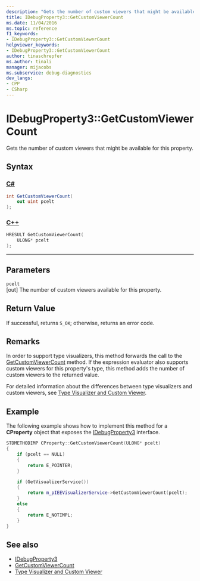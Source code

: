 ```yaml
---
description: "Gets the number of custom viewers that might be available for this property."
title: IDebugProperty3::GetCustomViewerCount
ms.date: 11/04/2016
ms.topic: reference
f1_keywords:
- IDebugProperty3::GetCustomViewerCount
helpviewer_keywords:
- IDebugProperty3::GetCustomViewerCount
author: tinaschrepfer
ms.author: tinali
manager: mijacobs
ms.subservice: debug-diagnostics
dev_langs:
- CPP
- CSharp
---
```

# IDebugProperty3::GetCustomViewerCount

Gets the number of custom viewers that might be available for this property.

## Syntax

### [C#](#tab/csharp)
```csharp
int GetCustomViewerCount(
    out uint pcelt
);
```
### [C++](#tab/cpp)
```cpp
HRESULT GetCustomViewerCount(
    ULONG* pcelt
);
```
---

## Parameters
`pcelt`\
[out] The number of custom viewers available for this property.

## Return Value
If successful, returns `S_OK`; otherwise, returns an error code.

## Remarks
In order to support type visualizers, this method forwards the call to the [GetCustomViewerCount](../../../extensibility/debugger/reference/ieevisualizerservice-getcustomviewercount.md) method. If the expression evaluator also supports custom viewers for this property's type, this method adds the number of custom viewers to the returned value.

For detailed information about the differences between type visualizers and custom viewers, see [Type Visualizer and Custom Viewer](../../../extensibility/debugger/type-visualizer-and-custom-viewer.md).

## Example
The following example shows how to implement this method for a **CProperty** object that exposes the [IDebugProperty3](../../../extensibility/debugger/reference/idebugproperty3.md) interface.

```cpp
STDMETHODIMP CProperty::GetCustomViewerCount(ULONG* pcelt)
{
    if (pcelt == NULL)
    {
        return E_POINTER;
    }

    if (GetVisualizerService())
    {
        return m_pIEEVisualizerService->GetCustomViewerCount(pcelt);
    }
    else
    {
        return E_NOTIMPL;
    }
}
```

## See also
- [IDebugProperty3](../../../extensibility/debugger/reference/idebugproperty3.md)
- [GetCustomViewerCount](../../../extensibility/debugger/reference/ieevisualizerservice-getcustomviewercount.md)
- [Type Visualizer and Custom Viewer](../../../extensibility/debugger/type-visualizer-and-custom-viewer.md)
